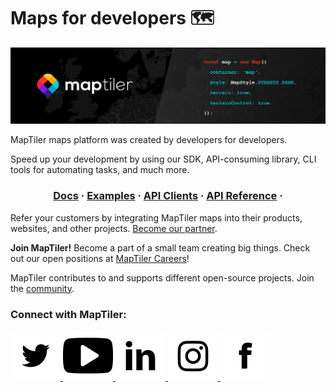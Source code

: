 # Maps for developers 🗺️

![MapTiler - Maps for developers](/profile/assets/maptiler.jpg)

MapTiler maps platform was created by developers for developers. 

Speed up your development by using our SDK, API-consuming library, CLI tools for automating tasks, and much more.

<div align="center">
  <h3>
  <a href="https://docs.maptiler.com/sdk-js/">Docs</a> ·
  <a href="https://docs.maptiler.com/sdk-js/examples/">Examples</a> ·
  <a href="https://docs.maptiler.com/api-clients/">API Clients</a> ·
  <a href="https://docs.maptiler.com/cloud/api/">API Reference</a> ·
  </h3>
</div>

Refer your customers by integrating MapTiler maps into their products, websites, and other projects. [Become our partner](https://www.maptiler.com/).

**Join MapTiler!** Become a part of a small team creating big things. Check out our open positions at [MapTiler Careers](https://www.maptiler.com/jobs/)!

MapTiler contributes to and supports different open-source projects. Join the [community](https://www.maptiler.com/open-source/).

### Connect with MapTiler:

<p align="left">
  <a target="_blank" href="https://twitter.com/MapTiler">
  <img src="./assets/twitter.svg" />
  </a>
  <a target="_blank" href="https://www.youtube.com/channel/UCubcQeWuBKvqpMu172CLEXw">
  <img src="./assets/youtube.svg">
  </a>
  <a target="_blank" href="https://www.linkedin.com/company/maptiler">
  <img src="./assets/linkedin.svg">
  </a>
  <a target="_blank" href="https://www.instagram.com/maptiler/">
  <img src="./assets/instagram.svg">
  </a>
  <a target="_blank" href="https://www.facebook.com/maptiler/">
  <img src="./assets/facebook.svg">
  </a>
</p>
